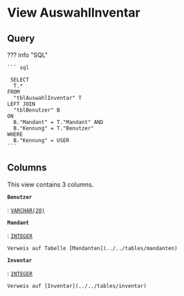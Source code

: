 # View **AuswahlInventar**

## Query

??? info "SQL"

    ``` sql
    
     SELECT                                  
      T.*                                      
    FROM                                       
      "tblAuswahlInventar" T                   
    LEFT JOIN                                  
      "tblBenutzer" B                          
    ON                                         
      B."Mandant" = T."Mandant" AND            
      B."Kennung" = T."Benutzer"               
    WHERE                                      
      B."Kennung" = USER
    ```

## Columns

This view contains 3 columns.

**`Benutzer`**

:   [`VARCHAR(20)`](https://firebirdsql.org/file/documentation/html/en/refdocs/fblangref40/firebird-40-language-reference.html#fblangref40-datatypes-chartypes)

**`Mandant`**

:   [`INTEGER`](https://firebirdsql.org/file/documentation/html/en/refdocs/fblangref40/firebird-40-language-reference.html#fblangref40-datatypes-inttypes)

    Verweis auf Tabelle [Mandanten](../../tables/mandanten)

**`Inventar`**

:   [`INTEGER`](https://firebirdsql.org/file/documentation/html/en/refdocs/fblangref40/firebird-40-language-reference.html#fblangref40-datatypes-inttypes)

    Verweis auf [Inventar](../../tables/inventar)
